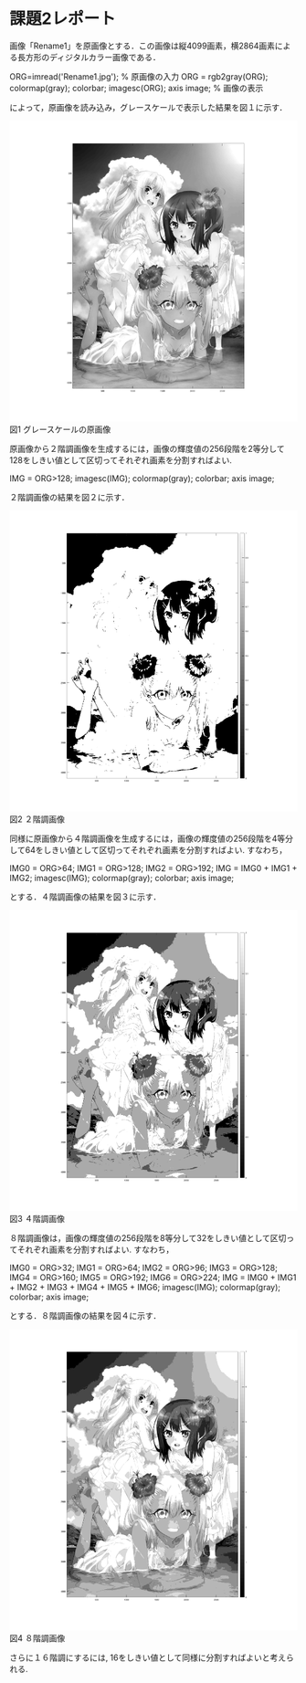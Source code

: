 # 課題2レポート

画像「Rename1」を原画像とする．この画像は縦4099画素，横2864画素による長方形のディジタルカラー画像である．

ORG=imread('Rename1.jpg'); % 原画像の入力
ORG = rgb2gray(ORG); colormap(gray); colorbar;
imagesc(ORG); axis image; % 画像の表示

によって，原画像を読み込み，グレースケールで表示した結果を図１に示す．

![原画像](https://github.com/shui16ec/lecture_image_processing/blob/master/image/gray_org_img.png?raw=true)  
図1 グレースケールの原画像

原画像から２階調画像を生成するには，画像の輝度値の256段階を2等分して128をしきい値として区切ってそれぞれ画素を分割すればよい. 

IMG = ORG>128;
imagesc(IMG); colormap(gray); colorbar;  axis image;

２階調画像の結果を図２に示す．

![原画像](https://github.com/shui16ec/lecture_image_processing/blob/master/image/kadai2_1.png?raw=true)  
図2 ２階調画像

同様に原画像から４階調画像を生成するには，画像の輝度値の256段階を4等分して64をしきい値として区切ってそれぞれ画素を分割すればよい. すなわち，

IMG0 = ORG>64;
IMG1 = ORG>128;
IMG2 = ORG>192;
IMG = IMG0 + IMG1 + IMG2;
imagesc(IMG); colormap(gray); colorbar;  axis image;

とする．４階調画像の結果を図３に示す．

![原画像](https://github.com/shui16ec/lecture_image_processing/blob/master/image/kadai2_2.png?raw=true)  
図3 ４階調画像

８階調画像は，画像の輝度値の256段階を8等分して32をしきい値として区切ってそれぞれ画素を分割すればよい. すなわち，

IMG0 = ORG>32;
IMG1 = ORG>64;
IMG2 = ORG>96;
IMG3 = ORG>128;
IMG4 = ORG>160;
IMG5 = ORG>192;
IMG6 = ORG>224;
IMG = IMG0 + IMG1 + IMG2 + IMG3 + IMG4 + IMG5 + IMG6;
imagesc(IMG); colormap(gray); colorbar;  axis image;

とする．８階調画像の結果を図４に示す．

![原画像](https://github.com/shui16ec/lecture_image_processing/blob/master/image/kadai2_3.png?raw=true)  
図4 ８階調画像

さらに１６階調にするには, 16をしきい値として同様に分割すればよいと考えられる. 